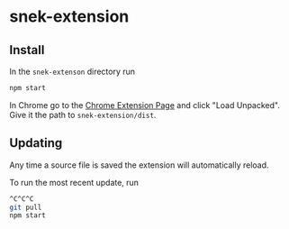 # snek-extension

## Install

In the `snek-extenson` directory run

```bash
npm start
```

In Chrome go to the [Chrome Extension Page](chrome://extensions/) and click "Load Unpacked". Give it the
path to `snek-extension/dist`.

## Updating

Any time a source file is saved the extension will automatically reload.

To run the most recent update, run

```bash
^C^C^C
git pull
npm start
```

